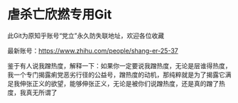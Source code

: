 # 虐杀亡欣撚专用Git

此Git为原知乎账号“党立”永久防失联地址，欢迎各位收藏

最新账号：https://www.zhihu.com/people/shang-er-25-37

鉴于有人说我蹭热度，解释一下：如果你一定要说我蹭热度，无论是层谁得热度，我一个专门揭露痢党恶劣行径的公益号，蹭热度的动机，那纯粹就是为了揭露它满足我伸张正义的欲望，能够伸张正义，无论是被你们说蹭热度，还是真的蹭了热度，我真无所谓了

